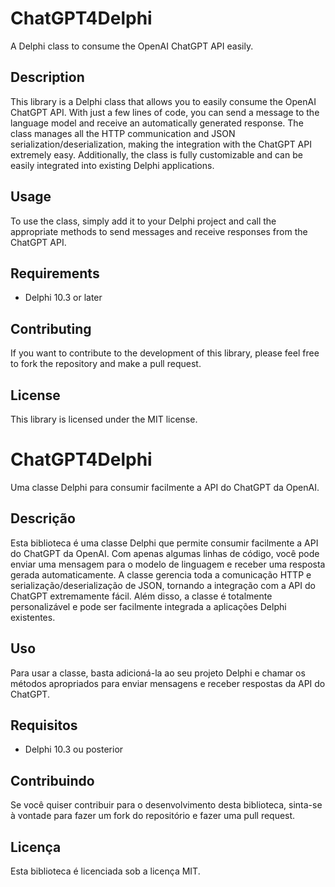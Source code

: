 # ChatGPT4Delphi
A Delphi class to consume the OpenAI ChatGPT API easily.

## Description
This library is a Delphi class that allows you to easily consume the OpenAI ChatGPT API. With just a few lines of code, you can send a message to the language model and receive an automatically generated response. The class manages all the HTTP communication and JSON serialization/deserialization, making the integration with the ChatGPT API extremely easy. Additionally, the class is fully customizable and can be easily integrated into existing Delphi applications.

## Usage
To use the class, simply add it to your Delphi project and call the appropriate methods to send messages and receive responses from the ChatGPT API.

## Requirements
- Delphi 10.3 or later

## Contributing
If you want to contribute to the development of this library, please feel free to fork the repository and make a pull request.

## License
This library is licensed under the MIT license.

# ChatGPT4Delphi
Uma classe Delphi para consumir facilmente a API do ChatGPT da OpenAI.

## Descrição
Esta biblioteca é uma classe Delphi que permite consumir facilmente a API do ChatGPT da OpenAI. Com apenas algumas linhas de código, você pode enviar uma mensagem para o modelo de linguagem e receber uma resposta gerada automaticamente. A classe gerencia toda a comunicação HTTP e serialização/deserialização de JSON, tornando a integração com a API do ChatGPT extremamente fácil. Além disso, a classe é totalmente personalizável e pode ser facilmente integrada a aplicações Delphi existentes.

## Uso
Para usar a classe, basta adicioná-la ao seu projeto Delphi e chamar os métodos apropriados para enviar mensagens e receber respostas da API do ChatGPT.

## Requisitos
- Delphi 10.3 ou posterior

## Contribuindo
Se você quiser contribuir para o desenvolvimento desta biblioteca, sinta-se à vontade para fazer um fork do repositório e fazer uma pull request.

## Licença
Esta biblioteca é licenciada sob a licença MIT.
